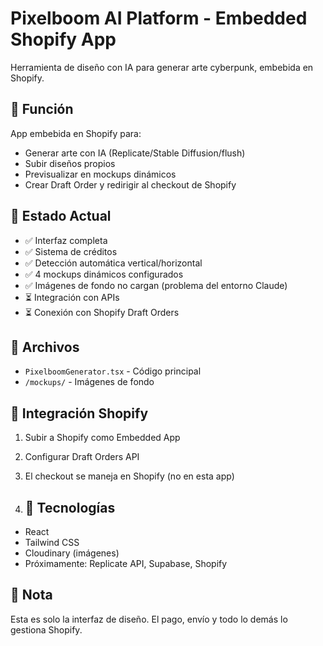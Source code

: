 # Pixelboom AI Platform - Embedded Shopify App

Herramienta de diseño con IA para generar arte cyberpunk, embebida en Shopify.

## 🎯 Función

App embebida en Shopify para:
- Generar arte con IA (Replicate/Stable Diffusion/flush)
- Subir diseños propios
- Previsualizar en mockups dinámicos
- Crear Draft Order y redirigir al checkout de Shopify

## 🚀 Estado Actual

- ✅ Interfaz completa
- ✅ Sistema de créditos
- ✅ Detección automática vertical/horizontal
- ✅ 4 mockups dinámicos configurados
- ✅ Imágenes de fondo no cargan (problema del entorno Claude)
- ⏳ Integración con APIs
- ⏳ Conexión con Shopify Draft Orders

## 📁 Archivos

- `PixelboomGenerator.tsx` - Código principal
- `/mockups/` - Imágenes de fondo

## 🔧 Integración Shopify

1. Subir a Shopify como Embedded App
2. Configurar Draft Orders API
3. El checkout se maneja en Shopify (no en esta app)

4. ## 🔧 Tecnologías

- React
- Tailwind CSS
- Cloudinary (imágenes)
- Próximamente: Replicate API, Supabase, Shopify

## 📝 Nota

Esta es solo la interfaz de diseño. El pago, envío y todo lo demás lo gestiona Shopify.
